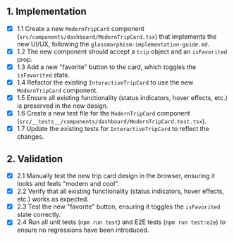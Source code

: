 ## 1. Implementation
- [x] 1.1 Create a new `ModernTripCard` component (`src/components/dashboard/ModernTripCard.tsx`) that implements the new UI/UX, following the `glassmorphism-implementation-guide.md`.
- [x] 1.2 The new component should accept a `trip` object and an `isFavorited` prop.
- [x] 1.3 Add a new "favorite" button to the card, which toggles the `isFavorited` state.
- [x] 1.4 Refactor the existing `InteractiveTripCard` to use the new `ModernTripCard` component.
- [x] 1.5 Ensure all existing functionality (status indicators, hover effects, etc.) is preserved in the new design.
- [x] 1.6 Create a new test file for the `ModernTripCard` component (`src/__tests__/components/dashboard/ModernTripCard.test.tsx`).
- [x] 1.7 Update the existing tests for `InteractiveTripCard` to reflect the changes.

## 2. Validation
- [x] 2.1 Manually test the new trip card design in the browser, ensuring it looks and feels "modern and cool".
- [x] 2.2 Verify that all existing functionality (status indicators, hover effects, etc.) works as expected.
- [x] 2.3 Test the new "favorite" button, ensuring it toggles the `isFavorited` state correctly.
- [x] 2.4 Run all unit tests (`npm run test`) and E2E tests (`npm run test:e2e`) to ensure no regressions have been introduced.
